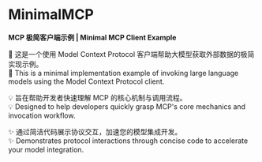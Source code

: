 # MinimalMCP

**MCP 极简客户端示例 | Minimal MCP Client Example**  

🚀 这是一个使用 Model Context Protocol 客户端帮助大模型获取外部数据的极简实现示例。  
🚀 This is a minimal implementation example of invoking large language models using the Model Context Protocol client.  

💡 旨在帮助开发者快速理解 MCP 的核心机制与调用流程。  
💡 Designed to help developers quickly grasp MCP's core mechanics and invocation workflow.  

✨ 通过简洁代码展示协议交互，加速您的模型集成开发。  
✨ Demonstrates protocol interactions through concise code to accelerate your model integration.  

